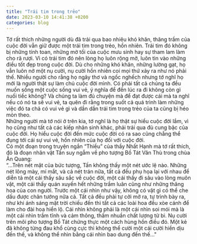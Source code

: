 ```yaml
---
title: "Trái tim trong trẻo"
date: 2023-03-10 14:41:38 +0200
categories: blog
---
```

Tớ rất thích những người dù đã trải qua bao nhiêu khó khăn, thăng trầm của cuộc đời vẫn giữ được một trái tim trong trẻo, hồn nhiên. Trái tim đó không bị những tính toan, những mờ tối của cuộc mưu sinh hay sự tham lam làm cho rã rượi. Vì có trái tim đó nên lòng họ luôn rộng mở, luôn tin vào những điều tốt đẹp trong cuộc đời. Dù cho những khó khăn, những lường gạt, họ vẫn luôn nở một nụ cười, nụ cười hồn nhiên coi mọi thứ xảy ra như nó phải thế. Nhiều người cho rằng họ ngây thơ và ngốc nghếch nhưng tớ nghĩ họ mới là người thật sự làm chủ cuộc đời mình. Có phải tất cả chúng ta đều muốn sống một cuộc sống vui vẻ, ý nghĩa để đến lúc ra đi không còn gì nuối tiếc không? Và chúng ta làm đủ chuyện mà để đạt được cái mà ta nghĩ nếu có nó ta sẽ vui vẻ, ta quên đi rằng trong suốt cả quá trình làm những việc đó ta chả có vui vẻ gì và dần dần trái tim trong trẻo của ta cũng bị héo mòn theo.   
Những người mà tớ nói ở trên kia, tớ nghĩ là họ thật sự hiểu cuộc đời lắm, vì họ cũng như tất cả các kiếp nhân sinh khác, phải trải qua đủ cung bậc của cuộc đời. Họ hiểu cuộc đời đến mức cuộc đời có ra sao cũng chẳng thể đụng tới cái sự vui vẻ, hồn nhiên của họ đối với cuộc đời.  
Có một đoạn trong truyện ngắn “Thiều” của thầy Nhất Hạnh mà tớ rất thích, đó là đoạn nhân vật Tấn suy ngẫm về pho tượng Bồ Tát Văn Thù trong chùa Ấn Quang:  
“…Trên nét mặt của bức tượng, Tấn không thấy một nét ước lệ nào. Những nét lông mày, mí mắt, và cả nét trán nữa, tất cả đều phụ họa lại với nhau để diễn tả một cái thấy sâu sắc về cuộc đời, một cái thấy đi sâu vào lòng muôn vật, một cái thấy quán xuyến hết những trầm luân cũng như những thăng hoa của con người. Trước một cái nhìn như vậy, không có vật gì có thể che dấu được chân tướng nữa cả. Tất cả đều phải tự cởi mở ra, tự trình bày ra, như khi ánh sáng mặt trời chiếu đến thì tất cả các loài hoa đều xòe cánh để làm cho đài hoa hiển lộ. Cái nhìn không phải là một cái nhìn soi mói mà là một cái nhìn trầm tĩnh và cảm thông, thấm nhuần chất lượng từ bi. Nụ cười trên môi pho tượng Bồ Tát chứng thực một cách hùng hồn điều đó. Một kẻ đã không từng đau khổ cùng cực thì không thể cười một cái cười hiền dịu đến thế, và không thể nhìn bằng cái nhìn bao dung đến thế..."
